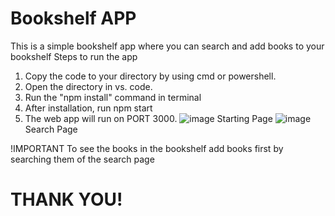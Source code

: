 # Bookshelf APP
This is a simple bookshelf app where you can search and add books to your bookshelf
Steps to run the app
  1. Copy the code to your directory by using cmd or powershell.
  2. Open the directory in vs. code.
  3. Run the "npm install" command in terminal
  4. After installation, run npm start
  5. The web app will run on PORT 3000.
     ![image](https://github.com/Nitin9753/Bookshelf-/assets/93181605/56e1b1bb-6790-4cab-9287-42bb138dad17)
     Starting Page
     ![image](https://github.com/Nitin9753/Bookshelf-/assets/93181605/ac7fe5d9-2753-431c-8bc1-895ac77b96a9)
     Search Page

!IMPORTANT
To see the books in the bookshelf add books first by searching them of the search page
# THANK YOU!
